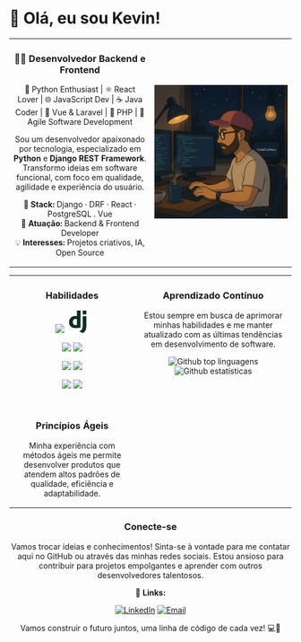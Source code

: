 # 👋 Olá, eu sou Kevin!

<table>
  <tr>
    <td width="50%" valign="top">
<div align=center>
  
### 👨‍💻 Desenvolvedor Backend e Frontend  
🐍 Python Enthusiast | ⚛️ React Lover | 🌐 JavaScript Dev | ☕ Java Coder | 🔧 Vue & Laravel | 🐘 PHP | 🚀 Agile Software Development

Sou um desenvolvedor apaixonado por tecnologia, especializado em **Python** e **Django REST Framework**.  
Transformo ideias em software funcional, com foco em qualidade, agilidade e experiência do usuário.

🔧 **Stack:** Django · DRF · React · PostgreSQL . Vue  
🚀 **Atuação:** Backend & Frontend Developer  
💡 **Interesses:** Projetos criativos, IA, Open Source


</td>
<td align="center">

<img src="https://raw.githubusercontent.com/KevinAG97/KevinAG97/main/assets/codecrafters.png" width="100%" alt="Kevin codando estilo Ghibli" />

</td>
  </tr>
</table>

<table>
    <tr>
    <td width="40%" valign="top">
      
<div align="center">
  
### Habilidades

<p align="center">
  <img src="https://cdn.simpleicons.org/python/1DBAE6" width="40" />
  <img src="https://raw.githubusercontent.com/KevinAG97/KevinAG97/main/assets/django-logo.png" width="40" />
  </p>
  <p align="center">
  <img src="https://cdn.simpleicons.org/react/61DAFB" width="40" />
  <img src="https://cdn.simpleicons.org/javascript/F7DF1E" width="40" />
    </p>
    <p align="center">
  <img src="https://github.com/user-attachments/assets/b1efbf73-9065-473c-b8f6-f14c71167f0c" width="40" />
  <img src="https://github.com/user-attachments/assets/315b9721-5fdb-436d-bf69-8ffb0618a68e" width="40" />
      </p>
      <p align="center">
  <img src="https://www.php.net/images/logos/new-php-logo.svg" width="50" />
  <img src="https://www.vectorlogo.zone/logos/java/java-icon.svg" width="40" />
    
</p>

<br>
  
### Princípios Ágeis
Minha experiência com métodos ágeis me permite desenvolver produtos que atendem altos padrões de qualidade, eficiência e adaptabilidade.
</td>

  <td width="50%" valign="top">
 </div>     
    <div>
      
<div align=center>
      
### Aprendizado Contínuo

Estou sempre em busca de aprimorar minhas habilidades e me manter atualizado com as últimas tendências em desenvolvimento de software.
</div>
<div align=center>
    <div>
        <img src="https://github-readme-stats.vercel.app/api/top-langs/?username=KevinAG97&layout=compact&langs_count=20&theme=tokyonight" alt="Github top linguagens"/>
    </div>
    <div>
        <img src="https://github-readme-streak-stats.herokuapp.com/?user=KevinAG97&theme=tokyonight" alt="Github estatísticas"/>
    </div>
</div>

</td>
  </tr>
</table>

<div align="center">
  
### Conecte-se

Vamos trocar ideias e conhecimentos! Sinta-se à vontade para me contatar aqui no GitHub ou através das minhas redes sociais. Estou ansioso para contribuir para projetos empolgantes e aprender com outros desenvolvedores talentosos.

🔗 **Links:**


[![LinkedIn](https://img.shields.io/badge/-LinkedIn-0077B5?style=flat-square&logo=linkedin&logoColor=white)](https://www.linkedin.com/in/kevin-garcia-48189824a/)
[![Email](https://img.shields.io/badge/-Email-FF6584?style=flat-square&logo=gmail&logoColor=white)](mailto:kevin.a.g.97@hotmail.com)

Vamos construir o futuro juntos, uma linha de código de cada vez! 💻🚀
</div>
